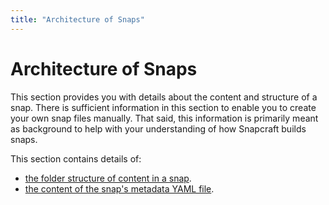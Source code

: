 ```yaml
---
title: "Architecture of Snaps"
---
```


# Architecture of Snaps

This section provides you with details about the content and structure of a snap. There is sufficient information in this section to enable you to create your own snap files manually. That said, this information is primarily meant as background to help with your understanding of how Snapcraft builds snaps.

This section contains details of:

- [the folder structure of content in a snap](snaps_folder_structure.md).
- [the content of the snap's metadata YAML file](snap_metadata.md). 